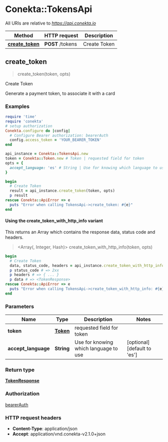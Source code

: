 # Conekta::TokensApi

All URIs are relative to *https://api.conekta.io*

| Method | HTTP request | Description |
| ------ | ------------ | ----------- |
| [**create_token**](TokensApi.md#create_token) | **POST** /tokens | Create Token |


## create_token

> <TokenResponse> create_token(token, opts)

Create Token

Generate a payment token, to associate it with a card 

### Examples

```ruby
require 'time'
require 'conekta'
# setup authorization
Conekta.configure do |config|
  # Configure Bearer authorization: bearerAuth
  config.access_token = 'YOUR_BEARER_TOKEN'
end

api_instance = Conekta::TokensApi.new
token = Conekta::Token.new # Token | requested field for token
opts = {
  accept_language: 'es' # String | Use for knowing which language to use
}

begin
  # Create Token
  result = api_instance.create_token(token, opts)
  p result
rescue Conekta::ApiError => e
  puts "Error when calling TokensApi->create_token: #{e}"
end
```

#### Using the create_token_with_http_info variant

This returns an Array which contains the response data, status code and headers.

> <Array(<TokenResponse>, Integer, Hash)> create_token_with_http_info(token, opts)

```ruby
begin
  # Create Token
  data, status_code, headers = api_instance.create_token_with_http_info(token, opts)
  p status_code # => 2xx
  p headers # => { ... }
  p data # => <TokenResponse>
rescue Conekta::ApiError => e
  puts "Error when calling TokensApi->create_token_with_http_info: #{e}"
end
```

### Parameters

| Name | Type | Description | Notes |
| ---- | ---- | ----------- | ----- |
| **token** | [**Token**](Token.md) | requested field for token |  |
| **accept_language** | **String** | Use for knowing which language to use | [optional][default to &#39;es&#39;] |

### Return type

[**TokenResponse**](TokenResponse.md)

### Authorization

[bearerAuth](../README.md#bearerAuth)

### HTTP request headers

- **Content-Type**: application/json
- **Accept**: application/vnd.conekta-v2.1.0+json


